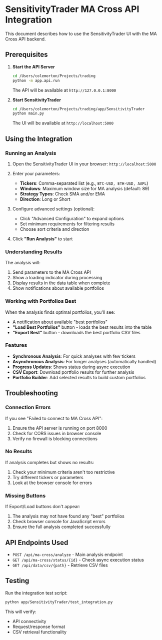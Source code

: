 # SensitivityTrader MA Cross API Integration

This document describes how to use the SensitivityTrader UI with the MA Cross API backend.

## Prerequisites

1. **Start the API Server**
   ```bash
   cd /Users/colemorton/Projects/trading
   python -m app.api.run
   ```
   The API will be available at `http://127.0.0.1:8000`

2. **Start SensitivityTrader**
   ```bash
   cd /Users/colemorton/Projects/trading/app/SensitivityTrader
   python main.py
   ```
   The UI will be available at `http://localhost:5000`

## Using the Integration

### Running an Analysis

1. Open the SensitivityTrader UI in your browser: `http://localhost:5000`

2. Enter your parameters:
   - **Tickers**: Comma-separated list (e.g., `BTC-USD, ETH-USD, AAPL`)
   - **Windows**: Maximum window size for MA analysis (default: 89)
   - **Strategy Types**: Check SMA and/or EMA
   - **Direction**: Long or Short

3. Configure advanced settings (optional):
   - Click "Advanced Configuration" to expand options
   - Set minimum requirements for filtering results
   - Choose sort criteria and direction

4. Click **"Run Analysis"** to start

### Understanding Results

The analysis will:
1. Send parameters to the MA Cross API
2. Show a loading indicator during processing
3. Display results in the data table when complete
4. Show notifications about available portfolios

### Working with Portfolios Best

When the analysis finds optimal portfolios, you'll see:
- A notification about available "best portfolios"
- **"Load Best Portfolios"** button - loads the best results into the table
- **"Export Best"** button - downloads the best portfolio CSV files

### Features

- **Synchronous Analysis**: For quick analyses with few tickers
- **Asynchronous Analysis**: For longer analyses (automatically handled)
- **Progress Updates**: Shows status during async execution
- **CSV Export**: Download portfolio results for further analysis
- **Portfolio Builder**: Add selected results to build custom portfolios

## Troubleshooting

### Connection Errors
If you see "Failed to connect to MA Cross API":
1. Ensure the API server is running on port 8000
2. Check for CORS issues in browser console
3. Verify no firewall is blocking connections

### No Results
If analysis completes but shows no results:
1. Check your minimum criteria aren't too restrictive
2. Try different tickers or parameters
3. Look at the browser console for errors

### Missing Buttons
If Export/Load buttons don't appear:
1. The analysis may not have found any "best" portfolios
2. Check browser console for JavaScript errors
3. Ensure the full analysis completed successfully

## API Endpoints Used

- `POST /api/ma-cross/analyze` - Main analysis endpoint
- `GET /api/ma-cross/status/{id}` - Check async execution status  
- `GET /api/data/csv/{path}` - Retrieve CSV files

## Testing

Run the integration test script:
```bash
python app/SensitivityTrader/test_integration.py
```

This will verify:
- API connectivity
- Request/response format
- CSV retrieval functionality